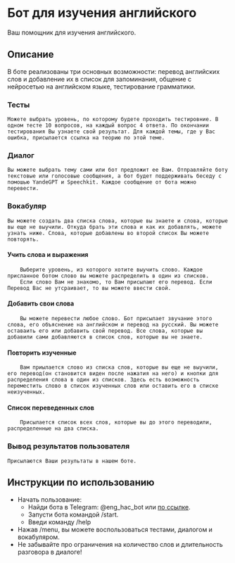 # Бот для изучения английского

Ваш помощник для изучения английского.


## Описание

В боте реализованы три основных возможности: перевод английских слов и добавление их в список для запоминания, общение с нейросетью на английском языке, тестирование грамматики.

### Тесты
    Можете выбрать уровень, по которому будете проходить тестировние. В одном тесте 10 вопросов, на каждый вопрос 4 ответа. По окончании тестирования Вы узнаете свой результат. Для каждой темы, где у Вас ошибка, присылается ссылка на теорию по этой теме.

### Диалог
    Вы можете выбрать тему сами или бот предложит ее Вам. Отправляйте боту текстовые или голосовые сообщения, а бот будет поддерживать беседу с помошью YandeGPT и Speechkit. Каждое сообщение от бота можно перевести.

### Вокабуляр
    Вы можете создать два списка слова, которые вы знаете и слова, которые вы еще не выучили. Откуда брать эти слова и как их добавлять, можете узнать ниже. Слова, которые добавлены во второй список Вы можете повторять.
#### Учить слова и выражения
        Выберите уровень, из которого хотите выучить слово. Каждое присланное ботом слово вы можете распределить в один из списков.
        Если слово Вам не знакомо, то Вам присылают его перевод. Если Перевод Вас не утсраивает, то вы можете ввести свой.
#### Добавить свои слова
        Вы можете перевести любое слово. Бот присылает звучание этого слова, его объяснение на английском и перевод на русский. Вы можете оставаить его или добавить свой перевод. Все слова, которые вы добавили сами добавляются в список слов, которые вы не знаете.
#### Повторить изученные 
        Вам приылается слово из списка слов, которые вы еще не выучили, его перевод(он становится виден после нажатия на него) и кнопки для распределения слова в один из списков. Здесь есть возможность переместить слово в список изученных слов или оставить его в списке неизученных.
#### Список переведенных слов
        Присылается список всех слов, которые вы до этого переводили, распределенные на два списка.

### Вывод результатов пользователя
    Присылаются Ваши результаты в нашем боте.

## Инструкции по использованию
- Начать пользование:
  - Найди бота в Telegram: @eng_hac_bot или [по ссылке](https://t.me/eng_hac_bot).
  - Запусти бота командой /start.
  - Введи команду /help
- Нажав /menu, вы можете воспользоваться тестами, диалогом и вокабуляром.
- Не забывайте про ограничения на количество слов и длительность разговора в диалоге!